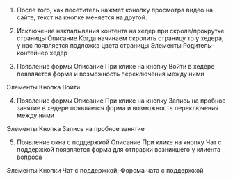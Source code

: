 1. После того, как посетитель нажмет конопку просмотра видео на сайте, текст на кнопке меняется на другой.

2. Исключение накладывания контента на хедер при скроле/прокрутке страницы
Описание
Когда начинаем скролить страницу то у хедера, у нас появляется подложка цвета страницы
Элементы
Родитель-контейнер хедер

3. Появление формы
Описание
При клике на кнопку Войти в хедере появляется форма и возможность переключения между ними

Элементы
Кнопка Войти

4. Появление формы
Описание
При клике на кнопку Запись на пробное занятие в хедере появляется форма и возможность переключения между ними

Элементы
Кнопка Запись на пробное занятие

5. Появление окна с поддержкой 
Описание
При клике на кнопку Чат с поддержкой появляется форма для отправки возникшего у клиента вопроса

Элементы
Кнопки Чат с поддержкой; Форсма чата с поддержкой
